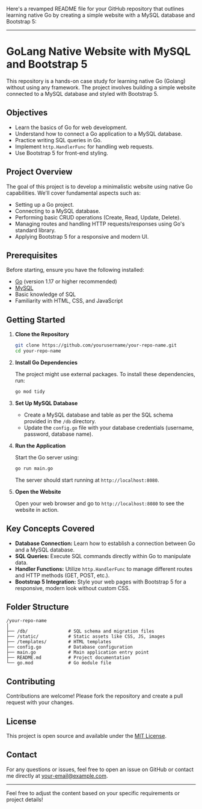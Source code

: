 Here's a revamped README file for your GitHub repository that outlines learning native Go by creating a simple website with a MySQL database and Bootstrap 5:

---

# GoLang Native Website with MySQL and Bootstrap 5

This repository is a hands-on case study for learning native Go (Golang) without using any framework. The project involves building a simple website connected to a MySQL database and styled with Bootstrap 5.

## Objectives

- Learn the basics of Go for web development.
- Understand how to connect a Go application to a MySQL database.
- Practice writing SQL queries in Go.
- Implement `http.HandlerFunc` for handling web requests.
- Use Bootstrap 5 for front-end styling.

## Project Overview

The goal of this project is to develop a minimalistic website using native Go capabilities. We'll cover fundamental aspects such as:

- Setting up a Go project.
- Connecting to a MySQL database.
- Performing basic CRUD operations (Create, Read, Update, Delete).
- Managing routes and handling HTTP requests/responses using Go's standard library.
- Applying Bootstrap 5 for a responsive and modern UI.

## Prerequisites

Before starting, ensure you have the following installed:

- [Go](https://golang.org/doc/install) (version 1.17 or higher recommended)
- [MySQL](https://dev.mysql.com/downloads/installer/)
- Basic knowledge of SQL
- Familiarity with HTML, CSS, and JavaScript

## Getting Started

1. **Clone the Repository**

   ```bash
   git clone https://github.com/yourusername/your-repo-name.git
   cd your-repo-name
   ```

2. **Install Go Dependencies**

   The project might use external packages. To install these dependencies, run:

   ```bash
   go mod tidy
   ```

3. **Set Up MySQL Database**

   - Create a MySQL database and table as per the SQL schema provided in the `/db` directory.
   - Update the `config.go` file with your database credentials (username, password, database name).

4. **Run the Application**

   Start the Go server using:

   ```bash
   go run main.go
   ```

   The server should start running at `http://localhost:8080`.

5. **Open the Website**

   Open your web browser and go to `http://localhost:8080` to see the website in action.

## Key Concepts Covered

- **Database Connection:** Learn how to establish a connection between Go and a MySQL database.
- **SQL Queries:** Execute SQL commands directly within Go to manipulate data.
- **Handler Functions:** Utilize `http.HandlerFunc` to manage different routes and HTTP methods (GET, POST, etc.).
- **Bootstrap 5 Integration:** Style your web pages with Bootstrap 5 for a responsive, modern look without custom CSS.

## Folder Structure

```
/your-repo-name
│
├── /db/               # SQL schema and migration files
├── /static/           # Static assets like CSS, JS, images
├── /templates/        # HTML templates
├── config.go          # Database configuration
├── main.go            # Main application entry point
├── README.md          # Project documentation
└── go.mod             # Go module file
```

## Contributing

Contributions are welcome! Please fork the repository and create a pull request with your changes.

## License

This project is open source and available under the [MIT License](LICENSE).

## Contact

For any questions or issues, feel free to open an issue on GitHub or contact me directly at [your-email@example.com](mailto:your-email@example.com).

---

Feel free to adjust the content based on your specific requirements or project details!
